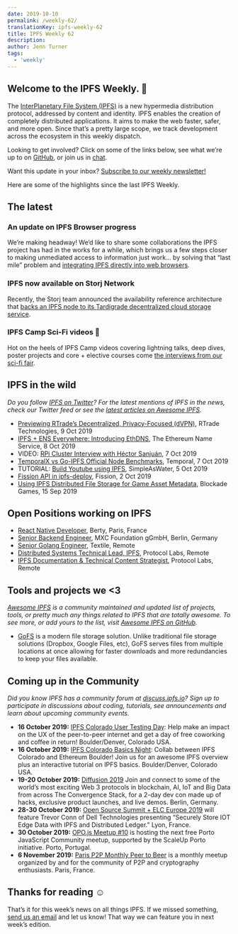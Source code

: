 ```yaml
---
date: 2019-10-10
permalink: /weekly-62/
translationKey: ipfs-weekly-62
title: IPFS Weekly 62
description:
author: Jenn Turner
tags:
  - 'weekly'
---
```


## Welcome to the IPFS Weekly. 👋

The [InterPlanetary File System (IPFS)](https://ipfs.io/) is a new hypermedia distribution protocol, addressed by content and identity. IPFS enables the creation of completely distributed applications. It aims to make the web faster, safer, and more open. Since that’s a pretty large scope, we track development across the ecosystem in this weekly dispatch.

Looking to get involved? Click on some of the links below, see what we’re up to on [GitHub](https://github.com/ipfs), or join us in [chat](https://riot.im/app/#/room/#ipfs:matrix.org).

Want this update in your inbox? [Subscribe to our weekly newsletter!](http://eepurl.com/gL2Pi5)

Here are some of the highlights since the last IPFS Weekly.

## The latest

### An update on IPFS Browser progress

We’re making headway! We’d like to share some collaborations the IPFS project has had in the works for a while, which brings us a few steps closer to making unmediated access to information just work… by solving that “last mile” problem and [integrating IPFS directly into web browsers](https://blog.ipfs.io/2019-10-08-ipfs-browsers-update/).

### IPFS now available on Storj Network

Recently, the Storj team announced the availability reference architecture that [backs an IPFS node to its Tardigrade decentralized cloud storage service](https://www.cryptoninjas.net/2019/10/07/ipfs-now-available-on-storj-network/).

### IPFS Camp Sci-Fi videos 🧬

Hot on the heels of IPFS Camp videos covering lightning talks, deep dives, poster projects and core + elective courses come [the interviews from our sci-fi fair](https://ipfs.io/blog/2019-10-03-ipfs-camp-sci-fi-fair-videos/).

## IPFS in the wild

_Do you follow [IPFS on Twitter](https://twitter.com/IPFSbot)? For the latest mentions of IPFS in the news, check our Twitter feed or see the [latest articles on Awesome IPFS](https://awesome.ipfs.io/articles/)._

- [Previewing RTrade’s Decentralized, Privacy-Focused (dVPN)](https://medium.com/rtrade-technologies/previewing-rtrades-decentralized-privacy-focused-dvpn-35073b683f0c), RTrade Technologies, 9 Oct 2019
- [IPFS + ENS Everywhere: Introducing EthDNS](https://medium.com/the-ethereum-name-service/ethdns-9d56298fa38a), The Ethereum Name Service, 8 Oct 2019
- VIDEO: [RPi Cluster Interview with Héctor Sanjuán](https://www.youtube.com/watch?time_continue=3&v=u0n_pBjTYG8), 7 Oct 2019
- [TemporalX vs Go-IPFS Official Node Benchmarks](https://medium.com/temporal-cloud/temporalx-vs-go-ipfs-official-node-benchmarks-8457037a77cf), Temporal, 7 Oct 2019
- TUTORIAL: [Build Youtube using IPFS](https://simpleaswater.com/ipfs/tutorials/youtube_on_ipfs?ref=twitter_youtube_on_ipfs), SimpleAsWater, 5 Oct 2019
- [Fission API in ipfs-deploy](https://dev.to/fission/fission-api-in-ipfs-deploy-1e1e), Fission, 2 Oct 2019
- [Using IPFS Distributed File Storage for Game Asset Metadata](https://medium.com/blockadegames/using-ipfs-distributed-file-storage-for-game-asset-metadata-aac4478e3063), Blockade Games, 15 Sep 2019

## Open Positions working on IPFS

- [React Native Developer](https://berty.tech/jobs/react-native-developer/), Berty, Paris, France
- [Senior Backend Engineer](https://www.golangprojects.com/golang-go-job-dcr-Senior-Backend-Engineer-Berlin-MXC-Foundation-gGmbH.html), MXC Foundation gGmbH, Berlin, Germany
- [Senior Golang Engineer](https://www.golangprojects.com/golang-go-job-def-Senior-Golang-Engineer-Remote-Textile.html), Textile, Remote
- [Distributed Systems Technical Lead, IPFS](https://jobs.lever.co/protocol/9283f9b0-de64-4e1f-a221-5d02b0202198), Protocol Labs, Remote
- [IPFS Documentation & Technical Content Strategist](https://jobs.lever.co/protocol/e7db2c84-afd7-44a4-9a27-449c751d8289), Protocol Labs, Remote

## Tools and projects we <3

_[Awesome IPFS](https://awesome.ipfs.io/) is a community maintained and updated list of projects, tools, or pretty much any things related to IPFS that are totally awesome. To see more, or add yours to the list, visit [Awesome IPFS on GitHub](https://github.com/ipfs/awesome-ipfs)._

- [GoFS](https://gofs.io/) is a modern file storage solution. Unlike traditional file storage solutions (Dropbox, Google Files, etc), GoFS serves files from multiple locations at once allowing for faster downloads and more redundancies to keep your files available.

## Coming up in the Community

_Did you know IPFS has a community forum at [discuss.ipfs.io](https://discuss.ipfs.io/)? Sign up to participate in discussions about coding, tutorials, see announcements and learn about upcoming community events._

- **16 October 2019:** [IPFS Colorado User Testing Day](https://www.meetup.com/IPFS-Colorado/events/264964856): Help make an impact on the UX of the peer-to-peer internet and get a day of free coworking and coffee in return! Boulder/Denver, Colorado USA.
- **16 October 2019:** [IPFS Colorado Basics Night](https://www.meetup.com/IPFS-Colorado/events/265003484): Collab between IPFS Colorado and Ethereum Boulder! Join us for an awesome IPFS overview plus an interactive tutorial on IPFS basics. Boulder/Denver, Colorado USA.
- **19-20 October 2019:** [Diffusion 2019](https://diffusion.events/) Join and connect to some of the world’s most exciting Web 3 protocols in blockchain, AI, IoT and Big Data from across The Convergence Stack, for a 2-day dev con made up of hacks, exclusive product launches, and live demos. Berlin, Germany.
- **28-30 October 2019:** [Open Source Summit + ELC Europe 2019](https://osseu19.sched.com/event/TLD8) will feature Trevor Conn of Dell Technologies presenting “Securely Store IOT Edge Data with IPFS and Distributed Ledger.” Lyon, France.
- **30 October 2019:** [OPO.js Meetup #10](https://www.meetup.com/opo-js/events/265502030/) is hosting the next free Porto JavaScript Community meetup, supported by the ScaleUp Porto initiative. Porto, Portugal.
- **6 November 2019:** [Paris P2P Monthly Peer to Beer](https://p2p.paris/en/event/monthly-3/) is a monthly meetup organized by and for the community of P2P and cryptography enthusiasts. Paris, France.

## Thanks for reading ☺️

That’s it for this week’s news on all things IPFS. If we missed something, [send us an email](mailto:newsletter@ipfs.io) and let us know! That way we can feature you in next week’s edition.
